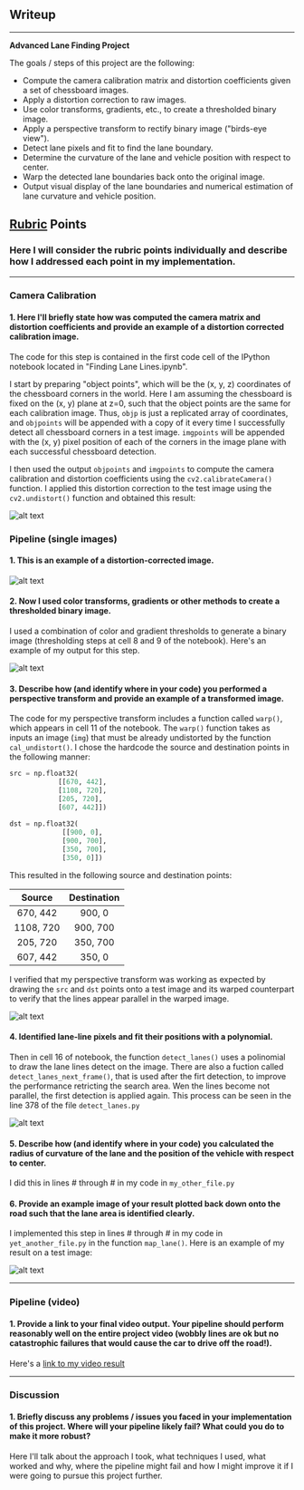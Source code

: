 ## Writeup

---

**Advanced Lane Finding Project**

The goals / steps of this project are the following:

* Compute the camera calibration matrix and distortion coefficients given a set of chessboard images.
* Apply a distortion correction to raw images.
* Use color transforms, gradients, etc., to create a thresholded binary image.
* Apply a perspective transform to rectify binary image ("birds-eye view").
* Detect lane pixels and fit to find the lane boundary.
* Determine the curvature of the lane and vehicle position with respect to center.
* Warp the detected lane boundaries back onto the original image.
* Output visual display of the lane boundaries and numerical estimation of lane curvature and vehicle position.

[//]: # (Image References)

[image1]: ./output_images/undistorted.png "Undistorted"
[image1_1]: ./output_images/undistorted_camera.png "Undistorted Camera"
[image2]: ./output_images/thresholds.png "Thresholds"
[image3]: ./output_images/binary_combo_example.jpg "Binary Example"
[image4]: ./output_images/warped.png "Warp Example"
[image5]: ./output_images/lines_detect.png "Lines Detect"
[image6]: ./output_images/result_image.png "Output"
[video1]: ./output_images/project_video_output.mp4 "Video"

## [Rubric](https://review.udacity.com/#!/rubrics/571/view) Points

### Here I will consider the rubric points individually and describe how I addressed each point in my implementation.  

---

### Camera Calibration

#### 1. Here I'll briefly state how was computed the camera matrix and distortion coefficients and provide an example of a distortion corrected calibration image.

The code for this step is contained in the first code cell of the IPython notebook located in "Finding Lane Lines.ipynb".

I start by preparing "object points", which will be the (x, y, z) coordinates of the chessboard corners in the world. Here I am assuming the chessboard is fixed on the (x, y) plane at z=0, such that the object points are the same for each calibration image.  Thus, `objp` is just a replicated array of coordinates, and `objpoints` will be appended with a copy of it every time I successfully detect all chessboard corners in a test image.  `imgpoints` will be appended with the (x, y) pixel position of each of the corners in the image plane with each successful chessboard detection.  

I then used the output `objpoints` and `imgpoints` to compute the camera calibration and distortion coefficients using the `cv2.calibrateCamera()` function.  I applied this distortion correction to the test image using the `cv2.undistort()` function and obtained this result: 

![alt text][image1]

### Pipeline (single images)

#### 1. This is an example of a distortion-corrected image.

![alt text][image1_1]

#### 2. Now I used color transforms, gradients or other methods to create a thresholded binary image.

I used a combination of color and gradient thresholds to generate a binary image (thresholding steps at cell 8 and 9 of the notebook).  Here's an example of my output for this step.  

![alt text][image2]

#### 3. Describe how (and identify where in your code) you performed a perspective transform and provide an example of a transformed image.

The code for my perspective transform includes a function called `warp()`, which appears in cell 11 of the notebook.  The `warp()` function takes as inputs an image (`img`) that must be already undistorted by the function `cal_undistort()`.  I chose the hardcode the source and destination points in the following manner:

```python
src = np.float32(
            [[670, 442],
            [1108, 720],
            [205, 720],
            [607, 442]])
        
dst = np.float32(
             [[900, 0],
             [900, 700],
             [350, 700],
             [350, 0]])
```

This resulted in the following source and destination points:

| Source        | Destination   | 
|:-------------:|:-------------:| 
| 670, 442      | 900, 0    | 
| 1108, 720     | 900, 700  |
| 205, 720      | 350, 700  |
| 607, 442      | 350, 0    |

I verified that my perspective transform was working as expected by drawing the `src` and `dst` points onto a test image and its warped counterpart to verify that the lines appear parallel in the warped image.

![alt text][image4]

#### 4. Identified lane-line pixels and fit their positions with a polynomial.

Then in cell 16 of notebook, the function `detect_lanes()` uses a polinomial to draw the lane lines detect on the image.
There are also a fuction called `detect_lanes_next_frame()`, that is used after the firt detection, to improve the performance retricting the search area.
Wen the lines become not parallel, the first detection is applied again. This process can be seen in the line 378 of the file `detect_lanes.py`

![alt text][image5]

#### 5. Describe how (and identify where in your code) you calculated the radius of curvature of the lane and the position of the vehicle with respect to center.

I did this in lines # through # in my code in `my_other_file.py`

#### 6. Provide an example image of your result plotted back down onto the road such that the lane area is identified clearly.

I implemented this step in lines # through # in my code in `yet_another_file.py` in the function `map_lane()`.  Here is an example of my result on a test image:

![alt text][image6]

---

### Pipeline (video)

#### 1. Provide a link to your final video output.  Your pipeline should perform reasonably well on the entire project video (wobbly lines are ok but no catastrophic failures that would cause the car to drive off the road!).

Here's a [link to my video result](./project_video.mp4)

---

### Discussion

#### 1. Briefly discuss any problems / issues you faced in your implementation of this project.  Where will your pipeline likely fail?  What could you do to make it more robust?

Here I'll talk about the approach I took, what techniques I used, what worked and why, where the pipeline might fail and how I might improve it if I were going to pursue this project further.  
